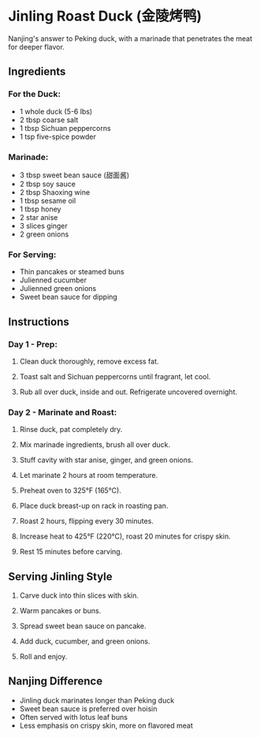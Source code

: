 # Jinling Roast Duck (金陵烤鸭)

Nanjing's answer to Peking duck, with a marinade that penetrates the meat for deeper flavor.

## Ingredients

### For the Duck:
- 1 whole duck (5-6 lbs)
- 2 tbsp coarse salt
- 1 tbsp Sichuan peppercorns
- 1 tsp five-spice powder

### Marinade:
- 3 tbsp sweet bean sauce (甜面酱)
- 2 tbsp soy sauce
- 2 tbsp Shaoxing wine
- 1 tbsp sesame oil
- 1 tbsp honey
- 2 star anise
- 3 slices ginger
- 2 green onions

### For Serving:
- Thin pancakes or steamed buns
- Julienned cucumber
- Julienned green onions
- Sweet bean sauce for dipping

## Instructions

### Day 1 - Prep:
1. Clean duck thoroughly, remove excess fat.

2. Toast salt and Sichuan peppercorns until fragrant, let cool.

3. Rub all over duck, inside and out. Refrigerate uncovered overnight.

### Day 2 - Marinate and Roast:
1. Rinse duck, pat completely dry.

2. Mix marinade ingredients, brush all over duck.

3. Stuff cavity with star anise, ginger, and green onions.

4. Let marinate 2 hours at room temperature.

5. Preheat oven to 325°F (165°C).

6. Place duck breast-up on rack in roasting pan.

7. Roast 2 hours, flipping every 30 minutes.

8. Increase heat to 425°F (220°C), roast 20 minutes for crispy skin.

9. Rest 15 minutes before carving.

## Serving Jinling Style

1. Carve duck into thin slices with skin.

2. Warm pancakes or buns.

3. Spread sweet bean sauce on pancake.

4. Add duck, cucumber, and green onions.

5. Roll and enjoy.

## Nanjing Difference

- Jinling duck marinates longer than Peking duck
- Sweet bean sauce is preferred over hoisin
- Often served with lotus leaf buns
- Less emphasis on crispy skin, more on flavored meat